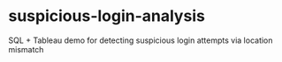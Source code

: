 # suspicious-login-analysis
SQL + Tableau demo for detecting suspicious login attempts via location mismatch
